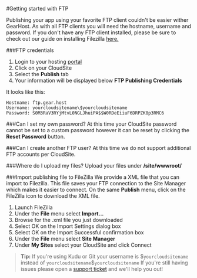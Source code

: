 #Getting started with FTP

Publishing your app using your favorite FTP client couldn't be easier wither GearHost. As with all FTP clients you will need the hostname, username and password. If you don't have any FTP client installed, please be sure to check out our guide on installing Filezilla [here.](https://www.gearhost.com/documentation/installing-filezilla) 

###FTP credentials
1. Login to your hosting [portal](https://my.gearhost.com)
2. Click on your CloudSite
3. Select the **Publish** tab
4. Your information will be displayed below **FTP Publishing Credentials** 


It looks like this:




    Hostname: ftp.gear.host  
    Username: yourcloudsitename\$yourcloudsitename  
    Password: S0M3RaV3RYjMtvL0NGLJhuiPA$$W0RDeEiiuF6DRPZK8p3RMC6


###Can I set my own password?
At this time your CloudSite password cannot be set to a custom password however it can be reset by clicking the **Reset Password** button.

###Can I create another FTP user?
At this time we do not support additional FTP accounts per CloudSite.

###Where do I upload my files?
Upload your files under **/site/wwwroot/**

###Import publishing file to FileZilla
We provide a XML file that you can import to Filezilla. This file saves your FTP connection to the Site Manager which makes it easier to connect. On the same **Publish** menu, click on the FileZilla icon to download the XML file.

1. Launch FileZilla
2. Under the **File** menu select **Import...**
3. Browse for the .xml file you just downloaded
4. Select OK on the Import Settings dialog box
5. Select OK on the Import Successful confirmation box
6. Under the **File** menu select **Site Manager**
7. Under **My Sites** select your CloudSite and click Connect


>**Tip:** If you're using Kudu or Git your username is $`yourcloudsitename` instead of `yourcloudsitename`\$`yourcloudsitename` If you're still having issues please open a [support ticket](https://www.gearhost.com/documentation/how-to-open-a-support-ticket) and we'll help you out!